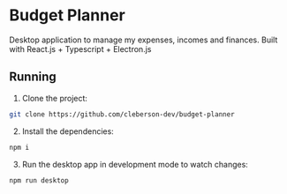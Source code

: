 # Budget Planner
Desktop application to manage my expenses, incomes and finances. Built with React.js + Typescript + Electron.js

## Running

1. Clone the project:
```bash
git clone https://github.com/cleberson-dev/budget-planner
```

2. Install the dependencies:
```bash
npm i
```

3. Run the desktop app in development mode to watch changes:
```bash
npm run desktop
```
